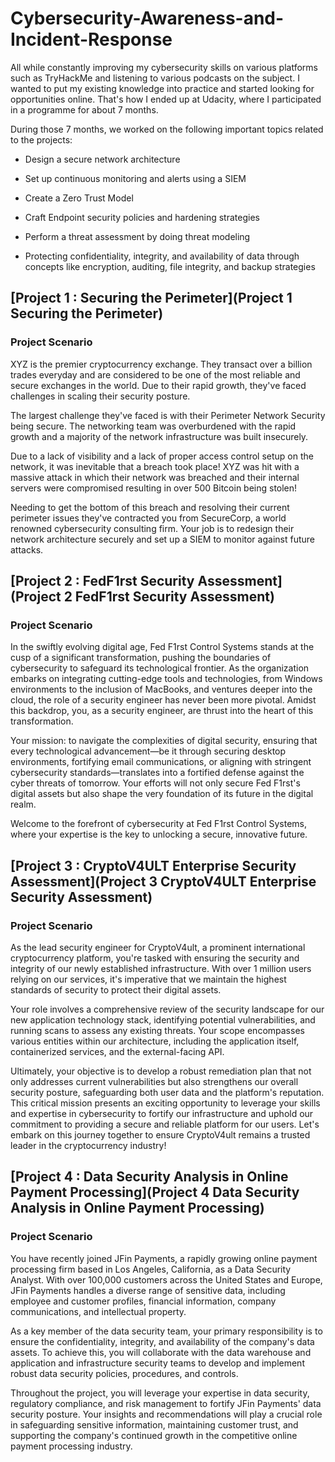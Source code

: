 # Cybersecurity-Awareness-and-Incident-Response

All while constantly improving my cybersecurity skills on various platforms such as TryHackMe and listening to various podcasts on the subject. I wanted to put my existing knowledge into practice and started looking for opportunities online. That's how I ended up at Udacity, where I participated in a programme for about 7 months.

During those 7 months, we worked on the following important topics related to the projects:

- Design a secure network architecture

- Set up continuous monitoring and alerts using a SIEM

- Create a Zero Trust Model

- Craft Endpoint security policies and hardening strategies

- Perform a threat assessment by doing threat modeling

- Protecting confidentiality, integrity, and availability of data through concepts like encryption, auditing, file integrity, and backup strategies

## [Project 1 : Securing the Perimeter](Project 1 Securing the Perimeter)

### Project Scenario

XYZ is the premier cryptocurrency exchange. They transact over a billion trades everyday and are considered to be one of the most reliable and secure exchanges in the world. Due to their rapid growth, they've faced challenges in scaling their security posture.

The largest challenge they've faced is with their Perimeter Network Security being secure. The networking team was overburdened with the rapid growth and a majority of the network infrastructure was built insecurely.

Due to a lack of visibility and a lack of proper access control setup on the network, it was inevitable that a breach took place! XYZ was hit with a massive attack in which their network was breached and their internal servers were compromised resulting in over 500 Bitcoin being stolen!

Needing to get the bottom of this breach and resolving their current perimeter issues they've contracted you from SecureCorp, a world renowned cybersecurity consulting firm. Your job is to redesign their network architecture securely and set up a SIEM to monitor against future attacks.

## [Project 2 : FedF1rst Security Assessment](Project 2 FedF1rst Security Assessment)

### Project Scenario

In the swiftly evolving digital age, Fed F1rst Control Systems stands at the cusp of a significant transformation, pushing the boundaries of cybersecurity to safeguard its technological frontier. As the organization embarks on integrating cutting-edge tools and technologies, from Windows environments to the inclusion of MacBooks, and ventures deeper into the cloud, the role of a security engineer has never been more pivotal. Amidst this backdrop, you, as a security engineer, are thrust into the heart of this transformation.

Your mission: to navigate the complexities of digital security, ensuring that every technological advancement—be it through securing desktop environments, fortifying email communications, or aligning with stringent cybersecurity standards—translates into a fortified defense against the cyber threats of tomorrow. Your efforts will not only secure Fed F1rst's digital assets but also shape the very foundation of its future in the digital realm.

Welcome to the forefront of cybersecurity at Fed F1rst Control Systems, where your expertise is the key to unlocking a secure, innovative future.

## [Project 3 : CryptoV4ULT Enterprise Security Assessment](Project 3 CryptoV4ULT Enterprise Security Assessment)

### Project Scenario

As the lead security engineer for CryptoV4ult, a prominent international cryptocurrency platform, you're tasked with ensuring the security and integrity of our newly established infrastructure. With over 1 million users relying on our services, it's imperative that we maintain the highest standards of security to protect their digital assets.

Your role involves a comprehensive review of the security landscape for our new application technology stack, identifying potential vulnerabilities, and running scans to assess any existing threats. Your scope encompasses various entities within our architecture, including the application itself, containerized services, and the external-facing API.

Ultimately, your objective is to develop a robust remediation plan that not only addresses current vulnerabilities but also strengthens our overall security posture, safeguarding both user data and the platform's reputation. This critical mission presents an exciting opportunity to leverage your skills and expertise in cybersecurity to fortify our infrastructure and uphold our commitment to providing a secure and reliable platform for our users. Let's embark on this journey together to ensure CryptoV4ult remains a trusted leader in the cryptocurrency industry!

## [Project 4 : Data Security Analysis in Online Payment Processing](Project 4 Data Security Analysis in Online Payment Processing)

### Project Scenario

You have recently joined JFin Payments, a rapidly growing online payment processing firm based in Los Angeles, California, as a Data Security Analyst. With over 100,000 customers across the United States and Europe, JFin Payments handles a diverse range of sensitive data, including employee and customer profiles, financial information, company communications, and intellectual property.

As a key member of the data security team, your primary responsibility is to ensure the confidentiality, integrity, and availability of the company's data assets. To achieve this, you will collaborate with the data warehouse and application and infrastructure security teams to develop and implement robust data security policies, procedures, and controls.

Throughout the project, you will leverage your expertise in data security, regulatory compliance, and risk management to fortify JFin Payments' data security posture. Your insights and recommendations will play a crucial role in safeguarding sensitive information, maintaining customer trust, and supporting the company's continued growth in the competitive online payment processing industry.